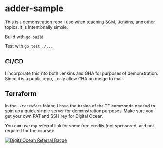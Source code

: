 # adder-sample
This is a demonstration repo I use when teaching SCM, Jenkins, and other topics. It is intentionally simple.

Build with
`go build`

Test with
`go test ./...`

## CI/CD

I incorporate this into both Jenkins and GHA for purposes of demonstration. Since it is a public repo, I only allow GHA on merge to main.

## Terraform

In the `./terraform` folder, I have the basics of the TF commands needed to spin up a quick simple server for demonstration purposes. Make sure you get your own PAT and SSH key for Digital Ocean.

You can use my referral link for some free credits (not sponsored, and not required for the course):

[![DigitalOcean Referral Badge](https://web-platforms.sfo2.cdn.digitaloceanspaces.com/WWW/Badge%201.svg)](https://www.digitalocean.com/?refcode=d411ee18d06b&utm_campaign=Referral_Invite&utm_medium=Referral_Program&utm_source=badge)